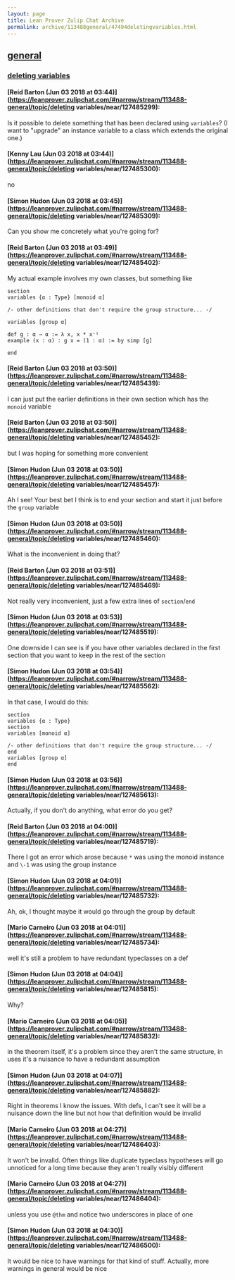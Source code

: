 ```yaml
---
layout: page
title: Lean Prover Zulip Chat Archive 
permalink: archive/113488general/47494deletingvariables.html
---
```


## [general](index.html)
### [deleting variables](47494deletingvariables.html)

#### [Reid Barton (Jun 03 2018 at 03:44)](https://leanprover.zulipchat.com/#narrow/stream/113488-general/topic/deleting variables/near/127485299):
Is it possible to delete something that has been declared using `variables`? (I want to "upgrade" an instance variable to a class which extends the original one.)

#### [Kenny Lau (Jun 03 2018 at 03:44)](https://leanprover.zulipchat.com/#narrow/stream/113488-general/topic/deleting variables/near/127485300):
no

#### [Simon Hudon (Jun 03 2018 at 03:45)](https://leanprover.zulipchat.com/#narrow/stream/113488-general/topic/deleting variables/near/127485309):
Can you show me concretely what you're going for?

#### [Reid Barton (Jun 03 2018 at 03:49)](https://leanprover.zulipchat.com/#narrow/stream/113488-general/topic/deleting variables/near/127485402):
My actual example involves my own classes, but something like
```lean
section
variables {α : Type} [monoid α]

/- other definitions that don't require the group structure... -/

variables [group α]

def g : α → α := λ x, x * x⁻¹
example (x : α) : g x = (1 : α) := by simp [g]
   
end
```

#### [Reid Barton (Jun 03 2018 at 03:50)](https://leanprover.zulipchat.com/#narrow/stream/113488-general/topic/deleting variables/near/127485439):
I can just put the earlier definitions in their own section which has the `monoid` variable

#### [Reid Barton (Jun 03 2018 at 03:50)](https://leanprover.zulipchat.com/#narrow/stream/113488-general/topic/deleting variables/near/127485452):
but I was hoping for something more convenient

#### [Simon Hudon (Jun 03 2018 at 03:50)](https://leanprover.zulipchat.com/#narrow/stream/113488-general/topic/deleting variables/near/127485457):
Ah I see! Your best bet I think is to end your section and start it just before the `group` variable

#### [Simon Hudon (Jun 03 2018 at 03:50)](https://leanprover.zulipchat.com/#narrow/stream/113488-general/topic/deleting variables/near/127485460):
What is the inconvenient in doing that?

#### [Reid Barton (Jun 03 2018 at 03:51)](https://leanprover.zulipchat.com/#narrow/stream/113488-general/topic/deleting variables/near/127485469):
Not really very inconvenient, just a few extra lines of `section`/`end`

#### [Simon Hudon (Jun 03 2018 at 03:53)](https://leanprover.zulipchat.com/#narrow/stream/113488-general/topic/deleting variables/near/127485519):
One downside I can see is if you have other variables declared in the first section that you want to keep in the rest of the section

#### [Simon Hudon (Jun 03 2018 at 03:54)](https://leanprover.zulipchat.com/#narrow/stream/113488-general/topic/deleting variables/near/127485562):
In that case, I would do this:

```
section
variables {α : Type} 
section
variables [monoid α]

/- other definitions that don't require the group structure... -/
end
variables [group α]
end
```

#### [Simon Hudon (Jun 03 2018 at 03:56)](https://leanprover.zulipchat.com/#narrow/stream/113488-general/topic/deleting variables/near/127485613):
Actually, if you don't do anything, what error do you get?

#### [Reid Barton (Jun 03 2018 at 04:00)](https://leanprover.zulipchat.com/#narrow/stream/113488-general/topic/deleting variables/near/127485719):
There I got an error which arose because `*` was using the monoid instance and `\-1` was using the group instance

#### [Simon Hudon (Jun 03 2018 at 04:01)](https://leanprover.zulipchat.com/#narrow/stream/113488-general/topic/deleting variables/near/127485732):
Ah, ok, I thought maybe it would go through the group by default

#### [Mario Carneiro (Jun 03 2018 at 04:01)](https://leanprover.zulipchat.com/#narrow/stream/113488-general/topic/deleting variables/near/127485734):
well it's still a problem to have redundant typeclasses on a def

#### [Simon Hudon (Jun 03 2018 at 04:04)](https://leanprover.zulipchat.com/#narrow/stream/113488-general/topic/deleting variables/near/127485815):
Why?

#### [Mario Carneiro (Jun 03 2018 at 04:05)](https://leanprover.zulipchat.com/#narrow/stream/113488-general/topic/deleting variables/near/127485832):
in the theorem itself, it's a problem since they aren't the same structure, in uses it's a nuisance to have a redundant assumption

#### [Simon Hudon (Jun 03 2018 at 04:07)](https://leanprover.zulipchat.com/#narrow/stream/113488-general/topic/deleting variables/near/127485882):
Right in theorems I know the issues. With defs, I can't see it will be a nuisance down the line but not how that definition would be invalid

#### [Mario Carneiro (Jun 03 2018 at 04:27)](https://leanprover.zulipchat.com/#narrow/stream/113488-general/topic/deleting variables/near/127486403):
It won't be invalid. Often things like duplicate typeclass hypotheses will go unnoticed for a long time because they aren't really visibly different

#### [Mario Carneiro (Jun 03 2018 at 04:27)](https://leanprover.zulipchat.com/#narrow/stream/113488-general/topic/deleting variables/near/127486404):
unless you use `@thm` and notice two underscores in place of one

#### [Simon Hudon (Jun 03 2018 at 04:30)](https://leanprover.zulipchat.com/#narrow/stream/113488-general/topic/deleting variables/near/127486500):
It would be nice to have warnings for that kind of stuff. Actually, more warnings in general would be nice

